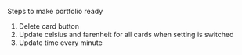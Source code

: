 Steps to make portfolio ready
1. Delete card button
2. Update celsius and farenheit for all cards when setting is switched
3. Update time every minute 




